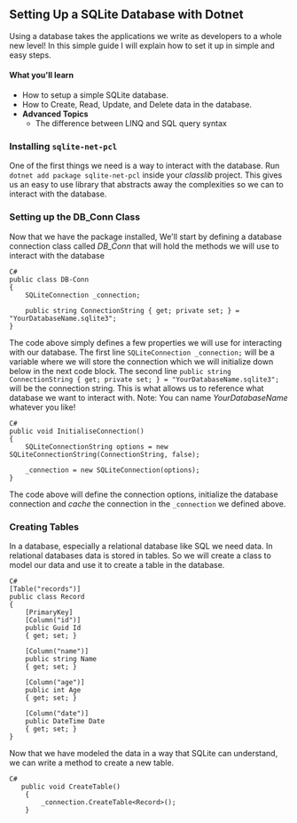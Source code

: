 ## Setting Up a SQLite Database with Dotnet

Using a database takes the applications we write as developers to a whole new level! In this simple guide I will explain how to set it up in simple and easy steps.

#### What you'll learn

- How to setup a simple SQLite database.
- How to Create, Read, Update, and Delete data in the database.
- **Advanced Topics**
  - The difference between LINQ and SQL query syntax

### Installing `sqlite-net-pcl`

One of the first things we need is a way to interact with the database.
Run `dotnet add package sqlite-net-pcl` inside your _classlib_ project.
This gives us an easy to use library that abstracts away the complexities so we can to interact with the database.

### Setting up the DB_Conn Class

Now that we have the package installed, We'll start by defining a database connection class called _DB_Conn_ that will hold the methods we will use to interact with the database

```
C#
public class DB-Conn
{
    SQLiteConnection _connection;

    public string ConnectionString { get; private set; } = "YourDatabaseName.sqlite3";
}
```

The code above simply defines a few properties we will use for interacting with our database. The first line `SQLiteConnection _connection;` will be a variable where we will store the connection which we will initialize down below in the next code block. The second line `public string ConnectionString { get; private set; } = "YourDatabaseName.sqlite3";` will be the connection string. This is what allows us to reference what database we want to interact with. Note: You can name _YourDatabaseName_ whatever you like!

```
C#
public void InitialiseConnection()
{
    SQLiteConnectionString options = new SQLiteConnectionString(ConnectionString, false);

    _connection = new SQLiteConnection(options);
}
```

The code above will define the connection options, initialize the database connection and _cache_ the connection in the `_connection` we defined above.

### Creating Tables

In a database, especially a relational database like SQL we need data. In relational databases data is stored in tables. So we will create a class to model our data and use it to create a table in the database.

```
C#
[Table("records")]
public class Record
{
    [PrimaryKey]
    [Column("id")]
    public Guid Id
    { get; set; }

    [Column("name")]
    public string Name
    { get; set; }

    [Column("age")]
    public int Age
    { get; set; }

    [Column("date")]
    public DateTime Date
    { get; set; }
}

```

Now that we have modeled the data in a way that SQLite can understand, we can write a method to create a new table.

```
C#
   public void CreateTable()
    {
        _connection.CreateTable<Record>();
    }
```
